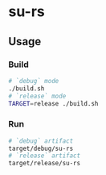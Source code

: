 # su-rs

## Usage
### Build
```sh
# `debug` mode
./build.sh
# `release` mode
TARGET=release ./build.sh
```

### Run
```sh
# `debug` artifact
target/debug/su-rs
# `release` artifact
target/release/su-rs
```
